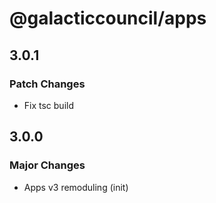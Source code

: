 # @galacticcouncil/apps

## 3.0.1

### Patch Changes

- Fix tsc build

## 3.0.0

### Major Changes

- Apps v3 remoduling (init)
